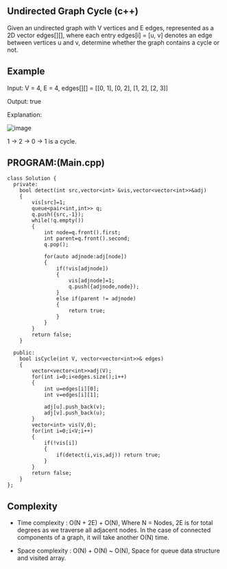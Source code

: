 ## Undirected Graph Cycle (c++)

Given an undirected graph with V vertices and E edges, represented as a 2D vector edges[][], where each entry edges[i] = [u, v] denotes an edge between vertices u and v, determine whether the graph contains a cycle or not.

## Example
Input: V = 4, E = 4, edges[][] = [[0, 1], [0, 2], [1, 2], [2, 3]]

Output: true

Explanation: 

![image](https://github.com/user-attachments/assets/73a05aed-308b-4abe-b387-5031c4261db1)

1 -> 2 -> 0 -> 1 is a cycle.

## PROGRAM:(Main.cpp)
```
class Solution {
  private:
    bool detect(int src,vector<int> &vis,vector<vector<int>>&adj)
    {
        vis[src]=1;
        queue<pair<int,int>> q;
        q.push({src,-1});
        while(!q.empty())
        {
            int node=q.front().first;
            int parent=q.front().second;
            q.pop();
            
            for(auto adjnode:adj[node])
            {
                if(!vis[adjnode])
                {
                    vis[adjnode]=1;
                    q.push({adjnode,node});
                }
                else if(parent != adjnode)
                {
                    return true;
                }
            }
        }
        return false;
    }
    
  public:
    bool isCycle(int V, vector<vector<int>>& edges) 
    {
        vector<vector<int>>adj(V);
        for(int i=0;i<edges.size();i++)
        {
            int u=edges[i][0];
            int v=edges[i][1];
            
            adj[u].push_back(v);
            adj[v].push_back(u);
        }
        vector<int> vis(V,0);
        for(int i=0;i<V;i++)
        {
            if(!vis[i])
            {
                if(detect(i,vis,adj)) return true;
            }
        }
        return false;
    }
};
```
## Complexity
- Time complexity : O(N + 2E) + O(N), Where N = Nodes, 2E is for total degrees as we traverse all adjacent nodes. In the case of connected components of a graph, it will take another O(N) time.

- Space complexity : O(N) + O(N) ~ O(N), Space for queue data structure and visited array.

